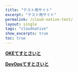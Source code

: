 ```yaml
---
title: "テスト用サイト"
excerpt: "テスト用サイト"
permalink: /cloud-native-test/
layout: single
tags: "cloudnative"
show_excerpts: true
toc: true
---
```


**[OKEてすとさいと](/ocitutorials/cloud-native-test/oke-for-intermediates/)**  


**[DevOpsてすとさいと](/ocitutorials/cloud-native-test/devops-for-commons/)**
